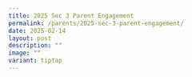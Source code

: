 ```yaml
---
title: 2025 Sec 3 Parent Engagement
permalink: /parents/2025-sec-3-parent-engagement/
date: 2025-02-14
layout: post
description: ""
image: ""
variant: tiptap
---
```

<p></p>